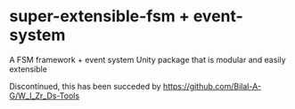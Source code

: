 # super-extensible-fsm + event-system
A FSM framework + event system Unity package that is modular and easily extensible

Discontinued, this has been succeded by https://github.com/Bilal-A-G/W_I_Zr_Ds-Tools
